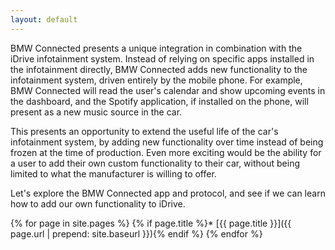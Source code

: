 ```yaml
---
layout: default
---
```


BMW Connected presents a unique integration in combination with the iDrive infotainment system. Instead of relying on specific apps installed in the infotainment directly, BMW Connected adds new functionality to the infotainment system, driven entirely by the mobile phone. For example, BMW Connected will read the user's calendar and show upcoming events in the dashboard, and the Spotify application, if installed on the phone, will present as a new music source in the car.

This presents an opportunity to extend the useful life of the car's infotainment system, by adding new functionality over time instead of being frozen at the time of production. Even more exciting would be the ability for a user to add their own custom functionality to their car, without being limited to what the manufacturer is willing to offer.

Let's explore the BMW Connected app and protocol, and see if we can learn how to add our own functionality to iDrive.

{% for page in site.pages %}
  {% if page.title %}* [{{ page.title }}]({{ page.url | prepend: site.baseurl }}){% endif %}
{% endfor %}
